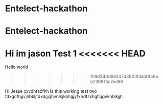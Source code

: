 # Entelect-hackathon
# Entelect-hackathon
Hi im jason
Test 1
<<<<<<< HEAD
=======
Hello world
>>>>>>> f09d340d9624743600fdabf959ab239813c7ed69






Hi Jesse
 cxvdhfsdfhh
 Is this working test two
 fdxgcfhgvjhbkljtdxdgcjhvnlkjkbhgjyfxhdtzxhgfcjgvkhblkjjh
